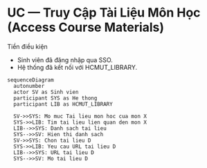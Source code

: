 # UC — Truy Cập Tài Liệu Môn Học (Access Course Materials)

Tiền điều kiện
- Sinh viên đã đăng nhập qua SSO.
- Hệ thống đã kết nối với HCMUT_LIBRARY.  

```mermaid
sequenceDiagram
  autonumber
  actor SV as Sinh vien
  participant SYS as He thong
  participant LIB as HCMUT_LIBRARY

  SV->>SYS: Mo muc Tai lieu mon hoc cua mon X
  SYS->>LIB: Tim tai lieu lien quan den mon X
  LIB-->>SYS: Danh sach tai lieu
  SYS-->>SV: Hien thi danh sach
  SV->>SYS: Chon tai lieu D
  SYS->>LIB: Yeu cau URL tai lieu D
  LIB-->>SYS: URL tai lieu D
  SYS-->>SV: Mo tai lieu D
```
